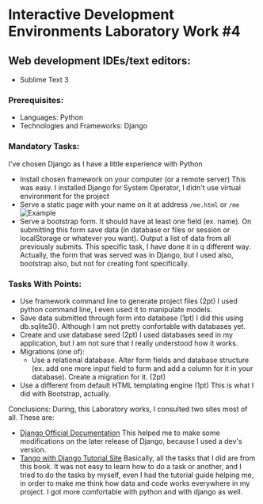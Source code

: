 # Interactive Development Environments Laboratory Work #4

## Web development IDEs/text editors:
  - Sublime Text 3

### Prerequisites:
  - Languages: Python
  - Technologies and Frameworks: Django

### Mandatory Tasks:
  I've chosen Django as I have a little experience with Python
  - Install chosen framework on your computer (or a remote server)
  This was easy. I installed Django for System Operator, I didn't use virtual environment for the project
  - Serve a static page with your name on it at address `/me.html` or `/me`
    ![Example](/media/alexa/F8084D3C084CFB60/Projects/WP_IDE/IDE/Lab#4/screenshot_lab4.png)
  - Serve a bootstrap form. It should have at least one field (ex. name). On submitting this form save data (in database or files or session or localStorage or whatever you want). Output a list of data from all previously submits.
This specific task, I have done it in q different way. Actually, the form that was served was in Django, but I used also, bootstrap also, but not for creating font specifically.

### Tasks With Points:
  - Use framework command line to generate project files (2pt)
    I used python command line, I even used it to manipulate models.
  - Save data submitted through form into database (1pt)
    I did this using db.sqlite3(). Although I am not pretty confortable with databases yet. 
  - Create and use database seed (2pt)
    I used databases seed in my application, but I am not sure that I really understood how it works. 
  - Migrations (one of):
    - Use a relational database. Alter form fields and database structure (ex. add one more input field to form and add a column for it in your database). Create a migration for it. (2pt)
  - Use a different from default HTML templating engine (1pt)
    This is what I did with Bootstrap, actually.

Conclusions: 
  During, this Laboratory works, I consulted two sites most of all.
  These are:
  * [Django Official Documentation](https://docs.djangoproject.com/en/dev/) 
  This helped me to make some modifications on the later release of Django, because I used a dev's version.
  * [Tango with Django Tutorial Site](http://www.tangowithdjango.com/book/chapters)
  Basically, all the tasks that I did are from this book. 
  It was not easy to learn how to do a task or another, and I tried to do the tasks by myself, even I had the tutorial guide helping me, in order to make me think how data and code works everywhere in my project. I got more comfortable with python and with django as well. 